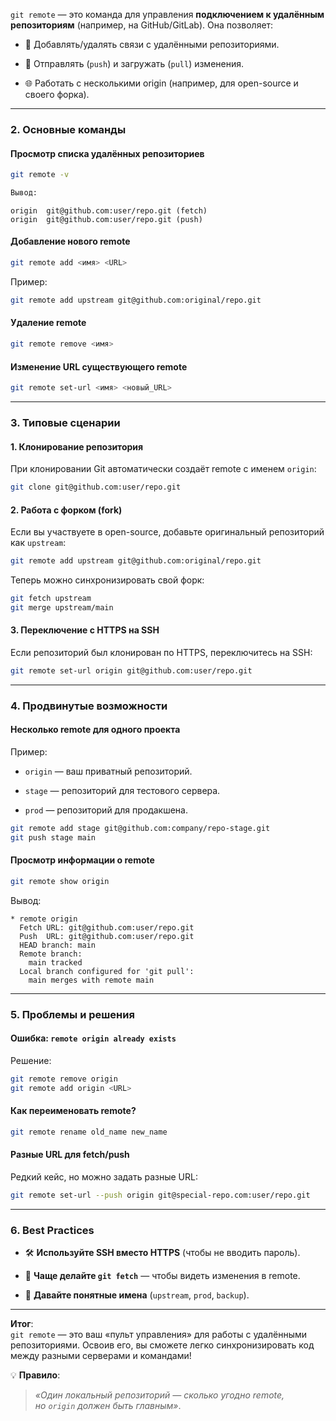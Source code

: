 `git remote` — это команда для управления **подключением к удалённым репозиториям** (например, на GitHub/GitLab). Она позволяет:

- 🔌 Добавлять/удалять связи с удалёнными репозиториями.

- 🔄 Отправлять (`push`) и загружать (`pull`) изменения.

- 🌐 Работать с несколькими origin (например, для open-source и своего форка).

---
### 2. Основные команды

#### Просмотр списка удалённых репозиториев
```bash
git remote -v

Вывод:
```
```text
origin  git@github.com:user/repo.git (fetch)  
origin  git@github.com:user/repo.git (push) 

```
#### Добавление нового remote

```bash
git remote add <имя> <URL>
```
Пример:
```bash
git remote add upstream git@github.com:original/repo.git
```
#### Удаление remote
```bash
git remote remove <имя>
```
#### Изменение URL существующего remote
```bash
git remote set-url <имя> <новый_URL>
```
---
### 3. Типовые сценарии

#### 1. Клонирование репозитория

При клонировании Git автоматически создаёт remote с именем `origin`:
```bash
git clone git@github.com:user/repo.git
```
#### 2. Работа с форком (fork)

Если вы участвуете в open-source, добавьте оригинальный репозиторий как `upstream`:
```bash
git remote add upstream git@github.com:original/repo.git
```

Теперь можно синхронизировать свой форк:
```bash
git fetch upstream  
git merge upstream/main
```

#### 3. Переключение с HTTPS на SSH

Если репозиторий был клонирован по HTTPS, переключитесь на SSH:

```bash
git remote set-url origin git@github.com:user/repo.git
```
---
### 4. Продвинутые возможности

#### Несколько remote для одного проекта

Пример:

- `origin` — ваш приватный репозиторий.

- `stage` — репозиторий для тестового сервера.

- `prod` — репозиторий для продакшена.

```bash
git remote add stage git@github.com:company/repo-stage.git  
git push stage main
```
#### Просмотр информации о remote
```bash
git remote show origin
```
Вывод:
```text
* remote origin  
  Fetch URL: git@github.com:user/repo.git  
  Push  URL: git@github.com:user/repo.git  
  HEAD branch: main  
  Remote branch:  
    main tracked  
  Local branch configured for 'git pull':  
    main merges with remote main  
```
---
### 5. Проблемы и решения

#### **Ошибка: `remote origin already exists`**

Решение:
```bash
git remote remove origin  
git remote add origin <URL>
```
#### Как переименовать remote?
```bash
git remote rename old_name new_name
```
#### Разные URL для fetch/push

Редкий кейс, но можно задать разные URL:
```bash
git remote set-url --push origin git@special-repo.com:user/repo.git
```
---
### 6. Best Practices

- 🛠 **Используйте SSH вместо HTTPS** (чтобы не вводить пароль).

- 🔄 **Чаще делайте `git fetch`** — чтобы видеть изменения в remote.

- 📛 **Давайте понятные имена** (`upstream`, `prod`, `backup`).

---

**Итог**:  
`git remote` — это ваш «пульт управления» для работы с удалёнными репозиториями. Освоив его, вы сможете легко синхронизировать код между разными серверами и командами!

💡 **Правило**:

> _«Один локальный репозиторий — сколько угодно remote, но `origin` должен быть главным»_.